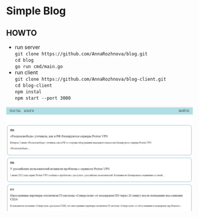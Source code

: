 


# Simple Blog


## HOWTO

- run server\
`git clone https://github.com/AnnaRozhnova/blog.git`\
`cd blog`\
`go run cmd/main.go`
- run client\
`git clone https://github.com/AnnaRozhnova/blog-client.git`\
`cd blog-client`\
`npm instal`\
`npm start --port 3000`
    



<img src="./images/app2.JPG">
